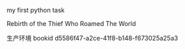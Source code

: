 my first python task


Rebirth of the Thief Who Roamed The World

生产环境 bookid d5586f47-a2ce-41f8-b148-f673025a25a3